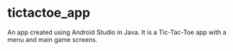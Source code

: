 # tictactoe_app
An app created using Android Studio in Java. It is a Tic-Tac-Toe app with a menu and main game screens.
